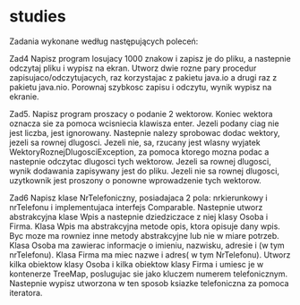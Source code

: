 # studies

Zadania wykonane według następujących poleceń:

Zad4
Napisz program losujacy 1000 znakow i zapisz je do pliku, a nastepnie odczytaj pliku i wypisz na ekran. Utworz dwie rozne pary procedur zapisujaco/odczytujacych, raz korzystajac z pakietu java.io a drugi raz z pakietu java.nio. Porownaj szybkosc zapisu i odczytu, wynik wypisz na ekranie.

Zad5.
Napisz program proszacy o podanie 2 wektorow. Koniec wektora oznacza sie za pomoca wcisniecia klawisza enter. Jezeli podany ciag nie jest liczba, jest ignorowany. Nastepnie nalezy sprobowac dodac wektory, jezeli sa rownej dlugosci. Jezeli nie, sa, rzucany jest wlasny wyjatek WektoryRoznejDlugosciException, za pomoca ktorego mozna podac a nastepnie odczytac dlugosci tych wektorow. Jezeli sa rownej dlugosci, wynik dodawania zapisywany jest do pliku. Jezeli nie sa rownej dlugosci, uzytkownik jest proszony o ponowne wprowadzenie tych wektorow.

Zad6
Napisz klase NrTelefoniczny, posiadajaca 2 pola: nrkierunkowy i nrTelefonu i implementujaca interfejs Comparable. Nastepnie utworz abstrakcyjna klase Wpis a nastepnie dziedziczace z niej klasy Osoba i Firma. Klasa Wpis ma abstrakcyjna metode opis, ktora opisuje dany wpis. Byc moze ma rowniez inne metody abstrakcyjne lub nie w miare potrzeb. Klasa Osoba ma zawierac informacje o imieniu, nazwisku, adresie i (w tym nrTelefonu). Klasa Firma ma miec nazwe i adres( w tym NrTelefonu). Utworz kilka obiektow klasy Osoba i kilka obiektow klasy Firma i umiesc je w kontenerze TreeMap, poslugujac sie jako kluczem numerem telefonicznym. Nastepnie wypisz utworzona w ten sposob ksiazke telefoniczna za pomoca iteratora.
